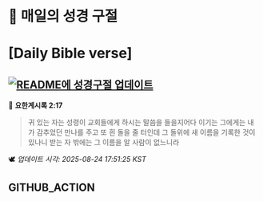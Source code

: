 # 🙏 매일의 성경 구절
# [Daily Bible verse]
## [![README에 성경구절 업데이트](https://github.com/DONGSUKA/first_test/actions/workflows/update-readme-bible.yml/badge.svg)](https://github.com/DONGSUKA/first_test/actions/workflows/update-readme-bible.yml)
<!-- START_BIBLE_VERSE -->
📖 **요한계시록 2:17**
> 귀 있는 자는 성령이 교회들에게 하시는 말씀을 들을지어다 이기는 그에게는 내가 감추었던 만나를 주고 또 흰 돌을 줄 터인데 그 돌위에 새 이름을 기록한 것이 있나니 받는 자 밖에는 그 이름을 알 사람이 없느니라

🕊️ _업데이트 시각: 2025-08-24 17:51:25 KST_
  <!-- END_BIBLE_VERSE -->
## GITHUB_ACTION
